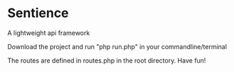 # Sentience
A lightweight api framework

Download the project and run "php run.php" in your commandline/terminal

The routes are defined in routes.php in the root directory. Have fun!
